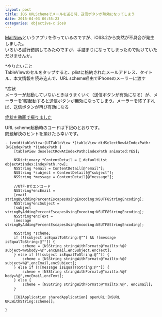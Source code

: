 ```yaml
---
layout: post
title: iOS URLSchemeでメールを送る時、送信ボタンが無効になってしまう
date: 2015-04-03 06:55:23
categories: objective-c ios8
---
```

<p><a href="https://itunes.apple.com/us/app/mail-now-one-tap-speed-mailer/id825674091?ls=1&amp;mt=8" rel="nofollow">MailNow</a>というアプリを作っているのですが、iOS8.2から突然が不具合が発生しました。<br>
いろいろ試行錯誤してみたのですが、手詰まりになってしまったので助けていただけませんか。</p>

<p>*やりたいこと<br>
TableViewのセルをタップすると、plistに格納されたメールアドレス、タイトル、本文情報を読み込んで、URL scheme経由でiPhoneのメーラーに渡す</p>

<p>*症状<br>
メーラーが起動していないときはうまくいく（送信ボタンが有効になる）が、メーラーを1度起動すると送信ボタンが無効になってしまう。メーラーを終了すれば、送信ボタンが再び有効になる</p>

<p><a href="https://www.youtube.com/watch?v=RCeg0NDJFiw" rel="nofollow">症状を動画で撮りました</a></p>

<p>URL scheme起動時のコードは下記のとおりです。<br>
問題解決のヒントを頂けたら幸いです。</p>

<pre><code>- (void)tableView:(UITableView *)tableView didSelectRowAtIndexPath:(NSIndexPath *)indexPath {
    [tableView deselectRowAtIndexPath:indexPath animated:YES];

    NSDictionary *ContentDetail = [_defaultList objectAtIndex:indexPath.row];
    NSString *email = ContentDetail[@"email"];
    NSString *subject = ContentDetail[@"subject"];
    NSString *message = ContentDetail[@"message"];

    //UTF-8でエンコード
    NSString*encEmail =
    [email stringByAddingPercentEscapesUsingEncoding:NSUTF8StringEncoding];
    NSString*encSubject =
    [subject stringByAddingPercentEscapesUsingEncoding:NSUTF8StringEncoding];
    NSString*encText =
    [message stringByAddingPercentEscapesUsingEncoding:NSUTF8StringEncoding];

    NSString *scheme;
    if (![subject isEqualToString:@""] &amp;&amp; ![message isEqualToString:@""]) {
        scheme = [NSString stringWithFormat:@"mailto:%@?subject=%@&amp;body=%@",encEmail,encSubject,encText];
    } else if (![subject isEqualToString:@""]) {
        scheme = [NSString stringWithFormat:@"mailto:%@?subject=%@",encEmail,encSubject];
    } else if (![message isEqualToString:@""]) {
        scheme = [NSString stringWithFormat:@"mailto:%@?body=%@",encEmail,encText];
    } else {
        scheme = [NSString stringWithFormat:@"mailto:%@", encEmail];
    }

    [[UIApplication sharedApplication] openURL:[NSURL URLWithString:scheme]];

}
</code></pre>
